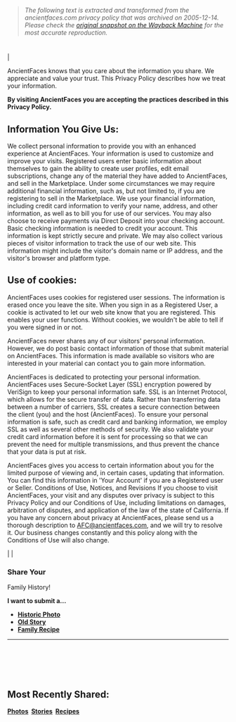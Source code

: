> *The following text is extracted and transformed from the ancientfaces.com privacy policy that was archived on 2005-12-14. Please check the [original snapshot on the Wayback Machine](https://web.archive.org/web/20051214111558id_/http%3A//www.ancientfaces.com/site/content/privacy) for the most accurate reproduction.*

# 

| 

AncientFaces knows that you care about the information you share. We appreciate and value your trust. This Privacy Policy describes how we treat your information.

**By visiting AncientFaces you are accepting the practices described in this Privacy Policy.**

## Information You Give Us:

We collect personal information to provide you with an enhanced experience at AncientFaces. Your information is used to customize and improve your visits. Registered users enter basic information about themselves to gain the ability to create user profiles, edit email subscriptions, change any of the material they have added to AncientFaces, and sell in the Marketplace. Under some circumstances we may require additional financial information, such as, but not limited to, if you are registering to sell in the Marketplace. We use your financial information, including credit card information to verify your name, address, and other information, as well as to bill you for use of our services. You may also choose to receive payments via Direct Deposit into your checking account. Basic checking information is needed to credit your account. This information is kept strictly secure and private. We may also collect various pieces of visitor information to track the use of our web site. This information might include the visitor's domain name or IP address, and the visitor's browser and platform type.

## Use of cookies:

AncientFaces uses cookies for registered user sessions. The information is erased once you leave the site. When you sign in as a Registered User, a cookie is activated to let our web site know that you are registered. This enables your user functions. Without cookies, we wouldn't be able to tell if you were signed in or not. 

AncientFaces never shares any of our visitors' personal information. However, we do post basic contact information of those that submit material on AncientFaces. This information is made available so visitors who are interested in your material can contact you to gain more information.

AncientFaces is dedicated to protecting your personal information. AncientFaces uses Secure-Socket Layer (SSL) encryption powered by VeriSign to keep your personal information safe. SSL is an Internet Protocol, which allows for the secure transfer of data. Rather than transferring data between a number of carriers, SSL creates a secure connection between the client (you) and the host (AncientFaces). To ensure your personal information is safe, such as credit card and banking information, we employ SSL as well as several other methods of security. We also validate your credit card information before it is sent for processing so that we can prevent the need for multiple transmissions, and thus prevent the chance that your data is put at risk.

AncientFaces gives you access to certain information about you for the limited purpose of viewing and, in certain cases, updating that information. You can find this information in 'Your Account' if you are a Registered user or Seller. Conditions of Use, Notices, and Revisions If you choose to visit AncientFaces, your visit and any disputes over privacy is subject to this Privacy Policy and our Conditions of Use, including limitations on damages, arbitration of disputes, and application of the law of the state of California. If you have any concern about privacy at AncientFaces, please send us a thorough description to AFC@ancientfaces.com, and we will try to resolve it. Our business changes constantly and this policy along with the Conditions of Use will also change.

|  | 

### Share Your  
Family History!

**I want to submit a...**

  * [**Historic Photo**](https://web.archive.org/research/submit/photo)
  * [**Old Story**](https://web.archive.org/research/submit/story)
  * [**Family Recipe**](https://web.archive.org/research/submit/recipe)

  
---  
   
[](https://web.archive.org/research/submit/)  
[](https://web.archive.org/research/war_era/40)  
   
  
## Most Recently Shared:  
  
**[Photos](https://web.archive.org/research/latest/photo/)  [Stories](https://web.archive.org/research/latest/story/)  [Recipes](https://web.archive.org/research/latest/recipe/)**  
   
[](https://web.archive.org/research/)  
[](https://web.archive.org/familyspaces/)
